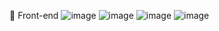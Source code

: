 

🎨  Front-end
![image](https://github.com/ProgramaJao/ProgramaJao/assets/143650510/90d4a77f-bc36-4504-be50-52ede6a75756) ![image](https://github.com/ProgramaJao/ProgramaJao/assets/143650510/5a6126a4-518e-48f3-992d-eea669375a48) ![image](https://github.com/ProgramaJao/ProgramaJao/assets/143650510/f3575a8f-c03f-4303-b4a1-ed1ccf9c3fdb) ![image](https://github.com/ProgramaJao/ProgramaJao/assets/143650510/44157d88-f3db-4e05-b1d8-aa23a32746a9)



